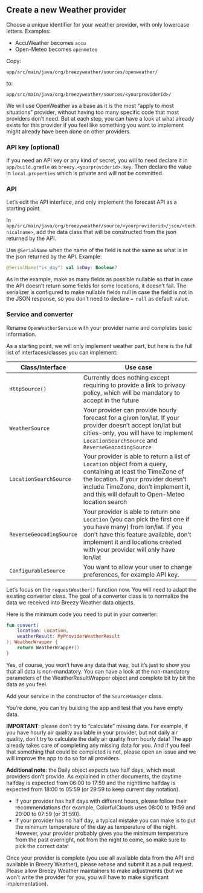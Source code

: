 ## Create a new Weather provider

Choose a unique identifier for your weather provider, with only lowercase letters. Examples:
- AccuWeather becomes `accu`
- Open-Meteo becomes `openmeteo`

Copy:
```
app/src/main/java/org/breezyweather/sources/openweather/
```
to:
```
app/src/main/java/org/breezyweather/sources/<yourproviderid>/
```

We will use OpenWeather as a base as it is the most “apply to most situations” provider, without having too many specific code that most providers don’t need.
But at each step, you can have a look at what already exists for this provider if you feel like something you want to implement might already have been done on other providers.


### API key (optional)

If you need an API key or any kind of secret, you will to need declare it in `app/build.gradle` as `breezy.<yourproviderid>.key`.
Then declare the value in `local.properties` which is private and will not be committed.


### API

Let’s edit the API interface, and only implement the forecast API as a starting point.

In `app/src/main/java/org/breezyweather/source/<yourproviderid>/json/<technicalname>`, add the data class that will be constructed from the json returned by the API.

Use `@SerialName` when the name of the field is not the same as what is in the json returned by the API.
Example:
```kotlin
@SerialName("is_day") val isDay: Boolean?
```

As in the example, make as many fields as possible nullable so that in case the API doesn’t return some fields for some locations, it doesn’t fail. The serializer is configured to make nullable fields null in case the field is not in the JSON response, so you don’t need to declare `= null` as default value.


### Service and converter

Rename `OpenWeatherService` with your provider name and completes basic information.

As a starting point, we will only implement weather part, but here is the full list of interfaces/classes you can implement:

| Class/Interface          | Use case                                                                                                                                                                                                                                       |
|--------------------------|------------------------------------------------------------------------------------------------------------------------------------------------------------------------------------------------------------------------------------------------|
| `HttpSource()`           | Currently does nothing except requiring to provide a link to privacy policy, which will be mandatory to accept in the future                                                                                                                   |
| `WeatherSource`          | Your provider can provide hourly forecast for a given lon/lat. If your provider doesn’t accept lon/lat but cities-only, you will have to implement `LocationSearchSource` and `ReverseGeocodingSource`                                         |
| `LocationSearchSource`   | Your provider is able to return a list of `Location` object from a query, containing at least the TimeZone of the location. If your provider doesn’t include TimeZone, don’t implement it, and this will default to Open-Meteo location search |
| `ReverseGeocodingSource` | Your provider is able to return one `Location` (you can pick the first one if you have many) from lon/lat. If you don’t have this feature available, don’t implement it and locations created with your provider will only have lon/lat        |     
| `ConfigurableSource`     | You want to allow your user to change preferences, for example API key.                                                                                                                                                                        |

Let’s focus on the `requestWeather()` function now. You will need to adapt the existing converter class.
The goal of a converter class is to normalize the data we received into Breezy Weather data objects.

Here is the minimum code you need to put in your converter:
```kotlin
fun convert(
    location: Location,
    weatherResult: MyProviderWeatherResult
): WeatherWrapper {
    return WeatherWrapper()
}
```

Yes, of course, you won’t have any data that way, but it’s just to show you that all data is non-mandatory. You can have a look at the non-mandatory parameters of the WeatherResultWrapper object and complete bit by bit the data as you feel.

Add your service in the constructor of the `SourceManager` class.

You’re done, you can try building the app and test that you have empty data.

**IMPORTANT**: please don’t try to “calculate” missing data. For example, if you have hourly air quality available in your provider, but not daily air quality, don’t try to calculate the daily air quality from hourly data! The app already takes care of completing any missing data for you. And if you feel that something that could be completed is not, please open an issue and we will improve the app to do so for all providers.

**Additional note**: the Daily object expects two half days, which most providers don’t provide.
As explained in other documents, the daytime halfday is expected from 06:00 to 17:59 and the nighttime halfday is expected from 18:00 to 05:59 (or 29:59 to keep current day notation).
- If your provider has half days with different hours, please follow their recommendations (for example, ColorfulClouds uses 08:00 to 19:59 and 20:00 to 07:59 (or 31:59)).
- If your provider has no half day, a typical mistake you can make is to put the minimum temperature of the day as temperature of the night. However, your provider probably gives you the minimum temperature from the past overnight, not from the night to come, so make sure to pick the correct data!

Once your provider is complete (you use all available data from the API and available in Breezy Weather), please rebase and submit it as a pull request. Please allow Breezy Weather maintainers to make adjustments (but we won’t write the provider for you, you will have to make significant implementation).
